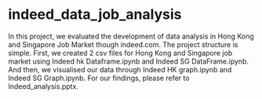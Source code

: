 # indeed_data_job_analysis
In this project, we evaluated the development of data analysis in Hong Kong and Singapore Job Market though indeed.com.
The project structure is simple.
First, we created 2 csv files for Hong Kong and Singapore job market using Indeed hk Dataframe.ipynb and Indeed SG DataFrame.ipynb.
And then, we visualised our data through Indeed HK graph.ipynb and Indeed SG Graph.ipynb.
For our findings, please refer to Indeed_analysis.pptx.
